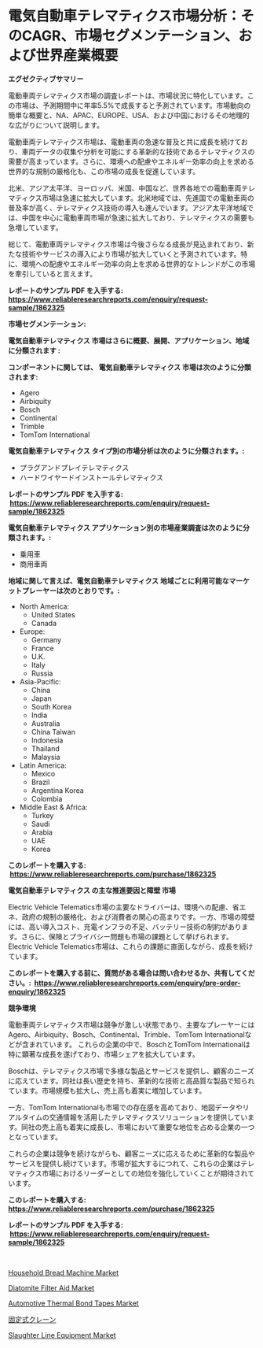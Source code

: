 <p><h1>電気自動車テレマティクス市場分析：そのCAGR、市場セグメンテーション、および世界産業概要</h1></p><p><strong>エグゼクティブサマリー</strong></p>
<p><p>電動車両テレマティクス市場の調査レポートは、市場状況に特化しています。この市場は、予測期間中に年率5.5%で成長すると予測されています。市場動向の簡単な概要と、NA、APAC、EUROPE、USA、および中国におけるその地理的な広がりについて説明します。</p><p>電動車両テレマティクス市場は、電動車両の急速な普及と共に成長を続けており、車両データの収集や分析を可能にする革新的な技術であるテレマティクスの需要が高まっています。さらに、環境への配慮やエネルギー効率の向上を求める世界的な規制の厳格化も、この市場の成長を促進しています。</p><p>北米、アジア太平洋、ヨーロッパ、米国、中国など、世界各地での電動車両テレマティクス市場は急速に拡大しています。北米地域では、先進国での電動車両の普及率が高く、テレマティクス技術の導入も進んでいます。アジア太平洋地域では、中国を中心に電動車両市場が急速に拡大しており、テレマティクスの需要も急増しています。</p><p>総じて、電動車両テレマティクス市場は今後さらなる成長が見込まれており、新たな技術やサービスの導入により市場が拡大していくと予測されています。特に、環境への配慮やエネルギー効率の向上を求める世界的なトレンドがこの市場を牽引していると言えます。</p></p>
<p><strong>レポートのサンプル PDF を入手する: <a href="https://www.reliableresearchreports.com/enquiry/request-sample/1862325">https://www.reliableresearchreports.com/enquiry/request-sample/1862325</a></strong></p>
<p><strong>市場セグメンテーション:</strong></p>
<p><strong> 電気自動車テレマティクス 市場はさらに概要、展開、アプリケーション、地域に分類されます :</strong></p>
<p><strong>コンポーネントに関しては、 電気自動車テレマティクス 市場は次のように分類されます: &nbsp;</strong></p>
<p><ul><li>Agero</li><li>Airbiquity</li><li>Bosch</li><li>Continental</li><li>Trimble</li><li>TomTom International</li></ul></p>
<p><strong> 電気自動車テレマティクス タイプ別の市場分析は次のように分類されます。:</strong></p>
<p><ul><li>プラグアンドプレイテレマティクス</li><li>ハードワイヤードインストールテレマティクス</li></ul></p>
<p><strong>レポートのサンプル PDF を入手する: &nbsp;<a href="https://www.reliableresearchreports.com/enquiry/request-sample/1862325">https://www.reliableresearchreports.com/enquiry/request-sample/1862325</a></strong></p>
<p><strong> 電気自動車テレマティクス アプリケーション別の市場産業調査は次のように分類されます。:</strong></p>
<p><ul><li>乗用車</li><li>商用車両</li></ul></p>
<p><strong>地域に関して言えば、電気自動車テレマティクス 地域ごとに利用可能なマーケットプレーヤーは次のとおりです。:</strong></p>
<p><ul>
    <li>
        North America:
        <ul>
            <li>United States</li>
            <li>Canada</li>
        </ul>
    </li>
    <li>
        Europe:
        <ul>
            <li>Germany</li>
            <li>France</li>
            <li>U.K.</li>
            <li>Italy</li>
            <li>Russia</li>
        </ul>
    </li>
    <li>
        Asia-Pacific:
        <ul>
            <li>China</li>
            <li>Japan</li>
            <li>South Korea</li>
            <li>India</li>
            <li>Australia</li>
            <li>China Taiwan</li>
            <li>Indonesia</li>
            <li>Thailand</li>
            <li>Malaysia</li>
        </ul>
    </li>
    <li>
        Latin America:
        <ul>
            <li>Mexico</li>
            <li>Brazil</li>
            <li>Argentina Korea</li>
            <li>Colombia</li>
        </ul>
    </li>
    <li>
        Middle East & Africa:
        <ul>
            <li>Turkey</li>
            <li>Saudi</li>
            <li>Arabia</li>
            <li>UAE</li>
            <li>Korea</li>
        </ul>
    </li>
    </ul></p>
<p><strong>このレポートを購入する: &nbsp;<a href="https://www.reliableresearchreports.com/purchase/1862325">https://www.reliableresearchreports.com/purchase/1862325</a></strong></p>
<p><strong>電気自動車テレマティクス の主な推進要因と障壁 市場</strong></p>
<p><p>Electric Vehicle Telematics市場の主要なドライバーは、環境への配慮、省エネ、政府の規制の厳格化、および消費者の関心の高まりです。一方、市場の障壁には、高い導入コスト、充電インフラの不足、バッテリー技術の制約があります。さらに、保険とプライバシー問題も市場の課題として挙げられます。Electric Vehicle Telematics市場は、これらの課題に直面しながら、成長を続けています。</p></p>
<p><strong>このレポートを購入する前に、質問がある場合は問い合わせるか、共有してください。:&nbsp; <a href="https://www.reliableresearchreports.com/enquiry/pre-order-enquiry/1862325">https://www.reliableresearchreports.com/enquiry/pre-order-enquiry/1862325</a></strong></p>
<p><strong>競争環境</strong></p>
<p><p>電動車両テレマティクス市場は競争が激しい状態であり、主要なプレーヤーにはAgero、Airbiquity、Bosch、Continental、Trimble、TomTom Internationalなどが含まれています。 これらの企業の中で、BoschとTomTom Internationalは特に顕著な成長を遂げており、市場シェアを拡大しています。</p><p>Boschは、テレマティクス市場で多様な製品とサービスを提供し、顧客のニーズに応えています。同社は長い歴史を持ち、革新的な技術と高品質な製品で知られています。市場規模も拡大し、売上高も着実に増加しています。</p><p>一方、TomTom Internationalも市場での存在感を高めており、地図データやリアルタイムの交通情報を活用したテレマティクスソリューションを提供しています。同社の売上高も着実に成長し、市場において重要な地位を占める企業の一つとなっています。</p><p>これらの企業は競争を続けながらも、顧客ニーズに応えるために革新的な製品やサービスを提供し続けています。市場が拡大するにつれて、これらの企業はテレマティクス市場におけるリーダーとしての地位を強化していくことが期待されています。</p></p>
<p><strong>このレポートを購入する: &nbsp; <a href="https://www.reliableresearchreports.com/purchase/1862325">https://www.reliableresearchreports.com/purchase/1862325</a></strong></p>
<p><strong>レポートのサンプル PDF を入手する: &nbsp;<a href="https://www.reliableresearchreports.com/enquiry/request-sample/1862325">https://www.reliableresearchreports.com/enquiry/request-sample/1862325</a></strong><strong></strong></p>
<p>&nbsp;</p>
<p><p><a href="https://bubble-tree-ea4.notion.site/Household-Bread-Machine-Market-Size-Evaluating-its-Market-Trends-Growth-and-Projections-2024-20-b14e914449b3429bb4446dda51ea64d1">Household Bread Machine Market</a></p><p><a href="https://github.com/dringals/Market-Research-Report-List-3/blob/main/diatomite-filter-aid-market.md">Diatomite Filter Aid Market</a></p><p><a href="https://github.com/lbird53714/Market-Research-Report-List-3/blob/main/automotive-thermal-bond-tapes-market.md">Automotive Thermal Bond Tapes Market</a></p><p><a href="https://github.com/sghwr779811674/Market-Research-Report-List-1/blob/main/7195727191800.md">固定式クレーン</a></p><p><a href="https://issuu.com/reportprime-2/docs/slaughter-line-equipment-market-size-2030.pptx">Slaughter Line Equipment Market</a></p></p>